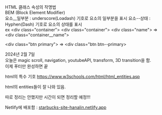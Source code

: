 HTML 클래스 속성의 작명법  
BEM (Block Element Modifier)  
요소__일부분 : underscore(Loadash) 기호로 요소의 일부분을 표시
요소--상태 : Hyphen(Dash) 기호로 요소의 상태를 표시  
ex 
&lt;div class="container"&gt;             &lt;div class="container"&gt;
    &lt;div class="name"&gt;         =>      &lt;div class="container__name"&gt;

&lt;div class="btn primary"&gt;      =>   &lt;div class="btn btn--primary&gt;

2024년 2월 7일  
오늘은 magic scroll, navigation, youtubeAPI, transform, 3D transition을 함.  
이제 푸터만 완성하면 끝


html의 특수 기호
https://www.w3schools.com/html/html_entities.asp

html의 entities들이 잘 나와 있음.  


따로 정리는 안했지만 시간이 되면 정리할 예정!!!


Netlify에 배포함 : [starbucks-site-hanalin.netlify.app](https://starbucks-site-hanalin.netlify.app/)

